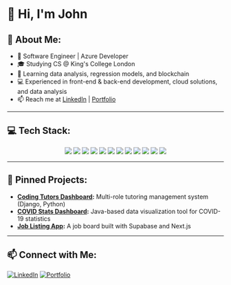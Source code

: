 <h1>💫 Hi, I'm John</h1>

## 🚀 About Me:
- 🏢 Software Engineer | Azure Developer
- 🎓 Studying CS @ King's College London
- 🌱 Learning data analysis, regression models, and blockchain
- 💻 Experienced in front-end & back-end development, cloud solutions, and data analysis
- 📫 Reach me at [LinkedIn](https://linkedin.com/in/paul-san-diego/) | [Portfolio](https://jd-paul.github.io/)

---

## 💻 Tech Stack:
<p align="center">
  <img src="https://img.shields.io/badge/-Python-3776AB?style=for-the-badge&logo=python&logoColor=white" />
  <img src="https://img.shields.io/badge/-Java-007396?style=for-the-badge&logo=java&logoColor=white" />
  <img src="https://img.shields.io/badge/-C++-00599C?style=for-the-badge&logo=c%2B%2B&logoColor=white" />
  <img src="https://img.shields.io/badge/-React-61DAFB?style=for-the-badge&logo=react&logoColor=black" />
  <img src="https://img.shields.io/badge/-Docker-2496ED?style=for-the-badge&logo=docker&logoColor=white" />
  <img src="https://img.shields.io/badge/-MySQL-4479A1?style=for-the-badge&logo=mysql&logoColor=white" />
  <img src="https://img.shields.io/badge/-Azure-0078D4?style=for-the-badge&logo=microsoft-azure&logoColor=white" />
  <img src="https://img.shields.io/badge/-GitHub-181717?style=for-the-badge&logo=github&logoColor=white" />
  <img src="https://img.shields.io/badge/-NumPy-013243?style=for-the-badge&logo=numpy&logoColor=white" />
  <img src="https://img.shields.io/badge/-Apache%20Commons%20Math-D22128?style=for-the-badge&logo=apache&logoColor=white" />
  <img src="https://img.shields.io/badge/-PostgreSQL-336791?style=for-the-badge&logo=postgresql&logoColor=white" />
  <img src="https://img.shields.io/badge/-Supabase-3ECF8E?style=for-the-badge&logo=supabase&logoColor=white" />
</p>

---

## 📌 Pinned Projects:
- **[Coding Tutors Dashboard](https://jpaul.pythonanywhere.com/):** Multi-role tutoring management system (Django, Python)
- **[COVID Stats Dashboard](https://github.com/jd-paul/covid-dashboard):** Java-based data visualization tool for COVID-19 statistics
- **[Job Listing App](https://github.com/jd-paul/job-listing):** A job board built with Supabase and Next.js

---

## 📫 Connect with Me:
[![LinkedIn](https://img.shields.io/badge/-LinkedIn-0A66C2?style=flat&logo=linkedin&logoColor=white)](https://linkedin.com/in/paul-san-diego/)
[![Portfolio](https://img.shields.io/badge/-Portfolio-000000?style=flat&logo=vercel&logoColor=white)](https://jd-paul.github.io/)

